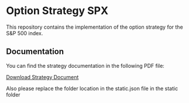 # Option Strategy SPX

This repository contains the implementation of the option strategy for the S&P 500 index.

## Documentation

You can find the strategy documentation in the following PDF file:

[Download Strategy Document](https://github.com/ritvij0007/SPX_Straddle_Volatility_Capture/blob/main/SPX_Straddle_Volatility_Capture_doc.pdf)


Also please replace the folder location in the static.json file in the static folder
